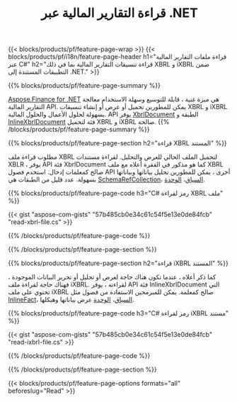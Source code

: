 ﻿---
title: قراءة التقارير المالية عبر .NET
url: /ar/net/read/
description:  C# رمز لقراءة التقارير المالية في ملفات XBRL و iXBRL عبر مكتبة .NET.
---
{{< blocks/products/pf/feature-page-wrap >}}
{{< blocks/products/pf/i18n/feature-page-header h1="قراءة ملفات التقارير المالية عبر C#" h2="قراءة تنسيقات التقارير المالية بما في ذلك XBRL و iXBRL ضمن التطبيقات المستندة إلى .NET." >}}

{{% blocks/products/pf/feature-page-summary %}}

[Aspose.Finance for .NET](https://products.aspose.com/finance/net/) هي ميزة غنية ، قابلة للتوسيع وسهلة الاستخدام معالجة التقارير المالية API. يمكن للمطورين تحميل أو عرض أو إنشاء تنسيقات XBRL و iXBRL بسهولة لحلول الأعمال والحلول المالية. API يوفر [XbrlDocument](https://apireference.aspose.com/finance/net/aspose.finance.xbrl/xbrldocument) الطبقة و  [InlineXbrlDocument](https://apireference.aspose.com/finance/net/aspose.finance.xbrl.inline/inlinexbrldocument) فئة لتحميل XBRL و iXBRL صالحة.
{{% /blocks/products/pf/feature-page-summary %}}

{{% blocks/products/pf/feature-page-section h2="قراءة XBRL المستند" %}}

مطلوب قراءة ملف XBRL لتحميل الملف الحالي للعرض والتحليل. لقراءة مستندات XBLR ، يوفر API فئة XbrlDocument كما هو مذكور في الفقرة أعلاه مع ملف XBRL صالح كمعلمات إدخال. استخدم فصول API أخرى ، يمكن للمطورين تحليل بياناتها وبياناتها بسهولة. عدد قليل من الطبقات هي [SchemaRefCollection](https://apireference.aspose.com/finance/net/aspose.finance.xbrl/schemarefcollection)، [السياق](https://apireference.aspose.com/finance/net/aspose.finance.xbrl/context)، [الوحدة](https://apireference.aspose.com/finance/net/aspose.finance.xbrl/unit).

{{% blocks/products/pf/feature-page-code h3="C# رمز لقراءة XBRL ملف" %}}

{{< gist "aspose-com-gists" "57b485cb0e34c61c54f5e13e0de84fcb" "read-xbrl-file.cs" >}} 

{{% /blocks/products/pf/feature-page-code %}}

{{% /blocks/products/pf/feature-page-section %}}

{{% blocks/products/pf/feature-page-section h2="قراءة iXBRL المستند" %}}

كما ذكر أعلاه ، عندما تكون هناك حاجة لعرض أو تحليل أو تحرير البيانات الموجودة ، فهناك حاجة لقراءة ملف iXBRL. لقراءته ، يوفر API فئة InlineXbrlDocument التي تحتوي على ملف iXBRL صالح كمعلمة. يمكن للمبرمجين الاستفادة من فصول مثل [InlineFact](https://apireference.aspose.com/finance/net/aspose.finance.xbrl.inline/inlinefact)، [السياق](https://apireference.aspose.com/finance/net/aspose.finance.xbrl/context)، [الوحدة](https://apireference.aspose.com/finance/net/aspose.finance.xbrl/unit) عرض بياناتها وهيكلها. 

{{% blocks/products/pf/feature-page-code h3="C# رمز لقراءة iXBRL مستند" %}}

{{< gist "aspose-com-gists" "57b485cb0e34c61c54f5e13e0de84fcb" "read-ixbrl-file.cs" >}}

{{% /blocks/products/pf/feature-page-code %}}

{{% /blocks/products/pf/feature-page-section %}}

{{< blocks/products/pf/feature-page-options formats="all" beforeslug="Read" >}}